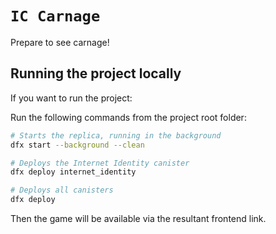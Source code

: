 # `IC Carnage`

Prepare to see carnage!

## Running the project locally

If you want to run the project:

Run the following commands from the project root folder:

```bash
# Starts the replica, running in the background
dfx start --background --clean

# Deploys the Internet Identity canister
dfx deploy internet_identity

# Deploys all canisters
dfx deploy
```

Then the game will be available via the resultant frontend link.